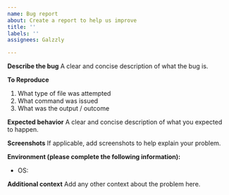 ```yaml
---
name: Bug report
about: Create a report to help us improve
title: ''
labels: ''
assignees: Galzzly

---
```


**Describe the bug**
A clear and concise description of what the bug is.

**To Reproduce**
1. What type of file was attempted
2. What command was issued
3. What was the output / outcome

**Expected behavior**
A clear and concise description of what you expected to happen.

**Screenshots**
If applicable, add screenshots to help explain your problem.

**Environment (please complete the following information):**
 - OS: 

**Additional context**
Add any other context about the problem here.
